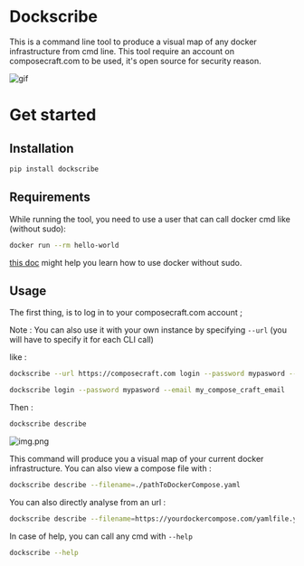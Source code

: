 # Dockscribe

This is a command line tool to produce a visual map of any docker infrastructure from cmd line.
This tool require an account on composecraft.com to be used, it's open source for security reason.

![gif](gif.gif)

# Get started

## Installation

```bash
pip install dockscribe
```

## Requirements

While running the tool, you need to use a user that can call docker cmd like (without sudo):

```bash
docker run --rm hello-world
```

[this doc](https://docs.docker.com/engine/install/linux-postinstall/) might help you learn how to use docker without sudo.


## Usage

The first thing, is to log in to your composecraft.com account ;

Note : You can also use it with your own instance by specifying `--url`
(you will have to specify it for each CLI call)

like : 

```bash
dockscribe --url https://composecraft.com login --password mypasword --email my_compose_craft_email
```

```bash
dockscribe login --password mypasword --email my_compose_craft_email
```

Then :

```bash
dockscribe describe
```

![img.png](img.png)

This command will produce you a visual map of your current docker infrastructure.
You can also view a compose file with :

```bash
dockscribe describe --filename=./pathToDockerCompose.yaml
```

You can also directly analyse from an url : 

```bash
dockscribe describe --filename=https://yourdockercompose.com/yamlfile.yaml
```

In case of help, you can call any cmd with `--help`

```bash
dockscribe --help
```
